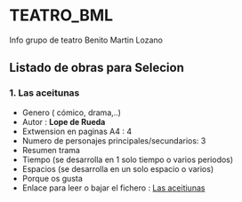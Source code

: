 # TEATRO_BML
Info grupo de teatro Benito Martin Lozano

## Listado de obras para Selecion

### 1. Las aceitunas

* Genero ( cómico, drama,..)
* Autor : **Lope de Rueda**
* Extwension en paginas A4 : 4
* Numero de personajes principales/secundarios: 3
* Resumen trama
* Tiempo (se desarrolla en 1 solo tiempo o  varios periodos)
* Espacios (se desarrolla en un solo espacio o varios)
* Porque os gusta
* Enlace para leer o bajar el fichero : [Las aceitiunas](https://drive.google.com/file/d/12pfWHfCS2ozrEAyv6qG5nnq-45Zxm6RB/view?usp=sharing)
